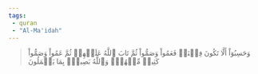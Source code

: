 ```yaml
---
tags: 
 - quran 
 - "Al-Ma'idah"
---
```


> وَحَسِبُوٓاْ أَلَّا تَكُونَ فِتۡنَةٞ فَعَمُواْ وَصَمُّواْ ثُمَّ تَابَ ٱللَّهُ عَلَيۡهِمۡ ثُمَّ عَمُواْ وَصَمُّواْ كَثِيرٞ مِّنۡهُمۡۚ وَٱللَّهُ بَصِيرُۢ بِمَا يَعۡمَلُونَ
